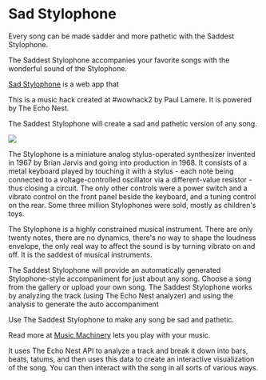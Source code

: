 # Sad Stylophone

Every song can be made sadder and more pathetic with the Saddest Stylophone.

The Saddest Stylophone</b> accompanies your favorite songs with the wonderful sound of
the Stylophone.  

[Sad Stylophone](http://static.echonest.com/stylophone/index.html "") is a web app that 

This is a music hack created at #wowhack2</a> by Paul Lamere. It is powered by The Echo Nest.

The Saddest Stylophone will create a sad and pathetic version of any song.

<img src='http://static.echonest.com/stylophone/images/stylophone1_800w.jpg'>


The Stylophone is a miniature analog stylus-operated synthesizer
invented in 1967 by Brian Jarvis and going into production in 1968.
It consists of a metal keyboard played by touching it with a stylus -
each note being connected to a voltage-controlled oscillator via
a different-value resistor - thus closing a circuit. The only other
controls were a power switch and a vibrato control on the front
panel beside the keyboard, and a tuning control on the rear. Some
three million Stylophones were sold, mostly as children's toys.

The Stylophone is a highly constrained musical instrument. There
are only twenty notes, there are no dynamics, there's no way to
shape the loudness envelope, the only real way to affect the sound
is by turning vibrato on and off. It is the saddest of musical
instruments.

The Saddest Stylophone will provide an automatically generated
Stylophone-style accompaniment for just about any song. Choose a
song from the gallery or upload your own song. The Saddest Stylophone
works by analyzing the track (using The Echo Nest analyzer) and
using the analysis to generate the auto accompaniment

Use The Saddest Stylophone to make any song be sad and pathetic.

Read more at <a href="http://musicmachinery.com">Music Machinery</a>
lets you play with your music.

It uses The Echo Nest API to analyze a track and break it down into
bars, beats, tatums, and then uses this data to create an interactive
visualization of the song. You can then interact with the song in
all sorts of various ways.
